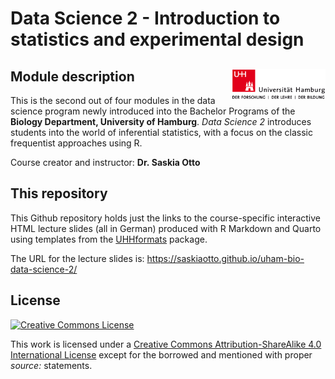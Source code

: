 Data Science 2 - Introduction to statistics and experimental design
================

## Module description <img src="images/uhh_logo.png" align="right" width="150" style="margin-left: 20px"/>

This is the second out of four modules in the data science program newly
introduced into the Bachelor Programs of the **Biology Department,
University of Hamburg**. *Data Science 2* introduces students into the
world of inferential statistics, with a focus on the classic frequentist
approaches using R.

Course creator and instructor: **Dr. Saskia Otto**

## This repository

This Github repository holds just the links to the course-specific
interactive HTML lecture slides (all in German) produced with R Markdown
and Quarto using templates from the
[UHHformats](https://github.com/uham-bio/UHHformats) package.

The URL for the lecture slides is:
<https://saskiaotto.github.io/uham-bio-data-science-2/>

## License

<a rel="license" href="http://creativecommons.org/licenses/by-sa/4.0/">
<img alt="Creative Commons License" style="border-width:0"
        src="https://i.creativecommons.org/l/by-sa/4.0/80x15.png" />
</a>

This work is licensed under a [Creative Commons Attribution-ShareAlike
4.0 International
License](http://creativecommons.org/licenses/by-sa/4.0/) except for the
borrowed and mentioned with proper *source:* statements.
